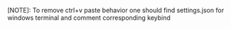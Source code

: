 
[NOTE]: To remove ctrl+v paste behavior one should find settings.json for windows terminal and comment corresponding keybind

